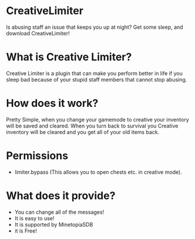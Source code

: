 # CreativeLimiter
Is abusing staff an issue that keeps you up at night? Get some sleep, and download CreativeLimiter!

# What is Creative Limiter?
Creative Limiter is a plugin that can make you perform better in life if you sleep bad because of your stupid staff members that cannot stop abusing.


# How does it work?
Pretty Simple, when you change your gamemode to creative your inventory will be saved and cleared. When you turn back to survival you Creative inventory will be cleared and you get all of your old items back.


# Permissions
- limiter.bypass (This allows you to open chests etc. in creative mode).


# What does it provide?
- You can change all of the messages!
- It is easy to use!
- It is supported by MinetopiaSDB
- it is Free!
